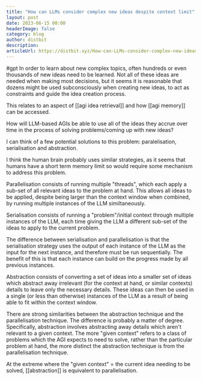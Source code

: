```yaml
---
title: "How can LLMs consider complex new ideas despite context limit"
layout: post
date: 2023-06-15 00:00
headerImage: false
category: blog
author: distbit
description:
articleUrl: https://distbit.xyz/How-can-LLMs-consider-complex-new-ideas-despite-context-limit
---
```


#gpt
In order to learn about new complex topics, often hundreds or even thousands of new ideas need to be learned. Not all of these ideas are needed when making most decisions, but it seems it is reasonable that dozens might be used subconsciously when creating new ideas, to act as constraints and guide the idea creation process.

This relates to an aspect of [[agi idea retrieval]] and how [[agi memory]] can be accessed.

How will LLM-based AGIs be able to use all of the ideas they accrue over time in the process of solving problems/coming up with new ideas?

I can think of a few potential solutions to this problem: paralelisation, serialisation and abstraction.

I think the human brain probably uses similar strategies, as it seems that humans have a short term memory limit so would require some mechanism to address this problem.

Parallelisation consists of running multiple "threads", which each apply a sub-set of all relevant ideas to the problem at hand. This allows all ideas to be applied, despite being larger than the context window when combined, by running multiple instances of the LLM similtaneously.

Serialisation consists of running a "problem"/initial context through multiple instances of the LLM, each time giving the LLM a different sub-set of the ideas to apply to the current problem.

The difference between serialisation and parallelisation is that the serialisation strategy uses the output of each instance of the LLM as the input for the next instance, and therefore must be run sequentially. The benefit of this is that each instance can build on the progress made by all previous instances.

Abstraction consists of converting a set of ideas into a smaller set of ideas which abstract away irrelevant (for the context at hand, or similar contexts) details to leave only the necessary details. These ideas can then be used in a single (or less than otherwise) instances of the LLM as a result of being able to fit within the context window.

There are strong similarities between the abstraction technique and the parallelisation technique. The difference is probably a matter of degree.
Specifically, abstraction involves abstracting away details which aren't relevant to a given context. The more "given context" refers to a class of problems which the AGI expects to need to solve, rather than the particular problem at hand, the more distinct the abstraction technique is from the parallelisation technique.

At the extreme where the "given context" = the current idea needing to be solved, [[abstraction]] is equivalent to parallelisation.